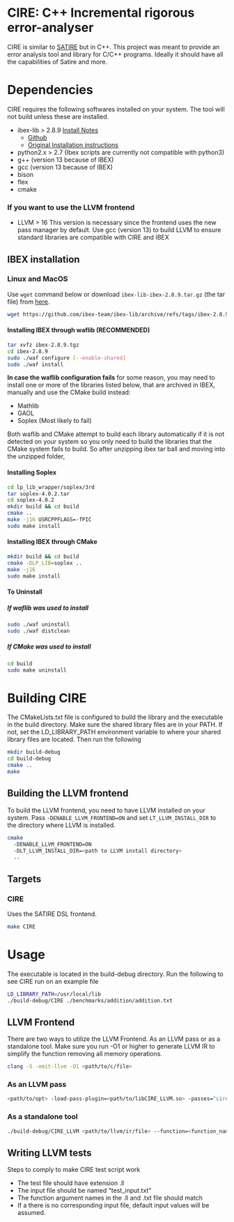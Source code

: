 # CIRE: C++ Incremental rigorous error-analyser

CIRE is similar to [SATIRE](https://github.com/arnabd88/Satire) but in C++. This project was meant to provide an error analysis tool and
library for C/C++ programs. Ideally it should have all the capabilities of Satire and
more.

# Dependencies

CIRE requires the following softwares installed on your system. The tool will not build unless these are installed.

* ibex-lib > 2.8.9 [Install Notes](#ibex-installation)
  * [Github](https://github.com/ibex-team/ibex-lib)
  * [Original Installation instructions](http://ibex-team.github.io/ibex-lib/install.html)
* python2.x > 2.7 (Ibex scripts are currently not compatible with python3)
* g++ (version 13 because of IBEX)
* gcc (version 13 because of IBEX)
* bison
* flex
* cmake

### If you want to use the LLVM frontend
* LLVM > 16
This version is necessary since the frontend uses the new pass manager by default.
Use gcc (version 13) to build LLVM to ensure standard libraries are compatible with CIRE and IBEX

## IBEX installation
### Linux and MacOS
Use `wget` command below or download `ibex-lib-ibex-2.8.9.tar.gz` (the tar file) from 
[here](https://github.com/ibex-team/ibex-lib/releases/tag/ibex-2.8.9).
```bash
wget https://github.com/ibex-team/ibex-lib/archive/refs/tags/ibex-2.8.9.tar.gz
```

#### Installing IBEX through waflib (RECOMMENDED)
```bash
tar xvfz ibex-2.8.9.tgz
cd ibex-2.8.9
sudo ./waf configure [--enable-shared]
sudo ./waf install
```

**In case the waflib configuration fails** for some reason, you may need to install one or more of the libraries listed below, 
that are archived in IBEX, manually and use the CMake build instead:
* Mathlib
* GAOL
* Soplex (Most likely to fail)

Both waflib and CMake attempt to build each library automatically if it is not detected on your system so you only need
to build the libraries that the CMake system fails to build.
So after unzipping ibex tar ball and moving into the unzipped folder,

#### Installing Soplex
```bash
cd lp_lib_wrapper/soplex/3rd
tar soplex-4.0.2.tar
cd soplex-4.0.2
mkdir build && cd build
cmake ..
make -j16 USRCPPFLAGS=-fPIC
sudo make install
```

#### Installing IBEX through CMake
```bash
mkdir build && cd build
cmake -DLP_LIB=soplex ..
make -j16
sudo make install
```

#### To Uninstall 
##### If waflib was used to install
```bash
sudo ./waf uninstall
sudo ./waf distclean
```

##### If CMake was used to install
```bash
cd build
sudo make uninstall
```

# Building CIRE

The CMakeLists.txt file is configured to build the library and the executable in the build directory.
Make sure the shared library files are in your PATH. If not, set the LD_LIBRARY_PATH environment variable to where your
shared library files are located.
Then run the following

```bash
mkdir build-debug
cd build-debug
cmake ..
make
```

## Building the LLVM frontend

To build the LLVM frontend, you need to have LLVM installed on your system. Pass `-DENABLE_LLVM_FRONTEND=ON` and set 
`LT_LLVM_INSTALL_DIR` to the directory where LLVM is installed.

```bash
cmake 
  -DENABLE_LLVM_FRONTEND=ON
  -DLT_LLVM_INSTALL_DIR=<path to LLVM install directory> 
  ..
```
## Targets
### CIRE
Uses the SATIRE DSL frontend.
```bash
make CIRE
```

# Usage

The executable is located in the build-debug directory. Run the following to see CIRE run on an example file

```bash
LD_LIBRARY_PATH=/usr/local/lib
./build-debug/CIRE ./benchmarks/addition/addition.txt
```

## LLVM Frontend
There are two ways to utilize the LLVM Frontend. As an LLVM pass or as a standalone tool.
Make sure you run -O1 or higher to generate LLVM IR to simplify the function removing all memory operations.

```bash
clang -S -emit-llvm -O1 <path/to/c/file>
```

### As an LLVM pass
```bash
<path/to/opt> -load-pass-plugin=<path/to/libCIRE_LLVM.so> -passes="cire" --function=<function_name> --input=<path/to/.txt/file> --disable-output <path/to/llvm/ir/file>
```

### As a standalone tool
```bash
./build-debug/CIRE_LLVM <path/to/llvm/ir/file> --function=<function_name> --input=<path/to/.txt/file>
```

## Writing LLVM tests

Steps to comply to make CIRE test script work
- The test file should have extension .ll
- The input file should be named "test_input.txt"
- The function argument names in the .ll and .txt file should match
- If a there is no corresponding input file, default input values will be assumed.